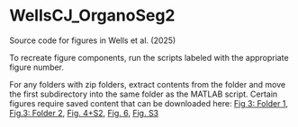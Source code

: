 # WellsCJ_OrganoSeg2
Source code for figures in Wells et al. (2025)

To recreate figure components, run the scripts labeled with the appropriate figure number. 

For any folders with zip folders, extract contents from the folder and move the first subdirectory into the same folder as the MATLAB script.
Certain figures require saved content that can be downloaded here: [Fig 3: Folder 1](https://drive.google.com/file/d/14X-Aj8e75wweeE1ygh7SAZEHZNDfqvzi/view?usp=drive_link),   [Fig.3: Folder 2](https://drive.google.com/file/d/1LYiHwnB3W5uIpYrr8DIVHwSGufLFP39h/view?usp=drive_link),  [Fig. 4+S2](https://drive.google.com/file/d/1DEN3CKBa3_nzdNwpOjPG0GU7m4Hgma1d/view?usp=drive_link),   [Fig. 6](https://drive.google.com/file/d/14Bb4Rr1uB2QYnJhdqHpRCHyaaS3kSYRb/view?usp=drive_link),   [Fig. S3](https://drive.google.com/file/d/189w0mOry-naAWU1OEoTY8NdeMUbceKnv/view?usp=drive_link)

